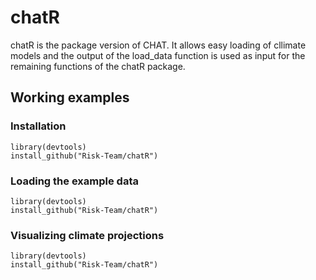 # chatR
chatR is the package version of CHAT. It allows easy loading of cllimate models and the output of the load_data function is used as input for the remaining functions of the chatR package. 

## Working examples

### Installation

``` 
library(devtools)
install_github("Risk-Team/chatR")
```
### Loading the example data

``` 
library(devtools)
install_github("Risk-Team/chatR")

```

### Visualizing climate projections

``` 
library(devtools)
install_github("Risk-Team/chatR")

```
